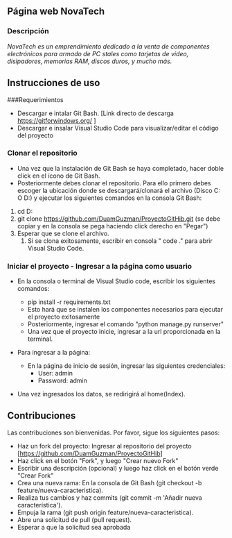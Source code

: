 
## Página web NovaTech

### Descripción

*NovaTech es un emprendimiento dedicado a la venta de componentes electrónicos
para armado de PC stales como tarjetas de video, disipadores, memorias RAM, discos duros, y mucho más.*  


## Instrucciones de uso

###Requerimientos

* Descargar e intalar Git Bash. [Link directo de descarga https://gitforwindows.org/ ]
*  Descargar e insalar Visual Studio Code para visualizar/editar el código del proyecto 


### Clonar el repositorio

* Una vez que la instalación de Git Bash se haya completado, hacer doble click en el ícono de Git Bash.
* Posteriormente debes clonar el repositorio. Para ello primero debes escoger la ubicación donde se descargará/clonará el archivo (Disco C: O D:) y ejecutar los siguientes comandos en la consola Git Bash:

1. cd D:
2. git clone https://github.com/DuamGuzman/ProyectoGitHib.git (se debe copiar y en la consola se pega haciendo click derecho en "Pegar")
3. Esperar que se clone el archivo.
    1. Si se clona exitosamente, escribir  en consola " code ." para abrir Visual Studio Code. 

### Iniciar el proyecto - Ingresar a la página como usuario

* En la consola o terminal de Visual Studio code, escribir los siguientes comandos:
  * pip install -r requirements.txt 
  * Esto hará que se instalen los componentes necesarios para ejecutar el proyecto exitosamente
  * Posteriormente, ingresar el comando "python manage.py runserver"
  * Una vez que el proyecto inicie, ingresar a la url proporcionada en la  terminal.

* Para ingresar a la página:
  * En la página de inicio de sesión, ingresar las siguientes credenciales:
    * User: admin 
    * Password: admin
* Una vez ingresados los datos, se redirigirá al home(Index).

## Contribuciones

Las contribuciones son bienvenidas. Por favor, sigue los siguientes pasos:

* Haz un fork del proyecto:
Ingresar al repositorio del proyecto [https://github.com/DuamGuzman/ProyectoGitHib]
* Haz click en el botón "Fork", y luego "Crear nuevo Fork"
* Escribir una descripción (opcional) y luego haz click en el botón verde "Crear Fork"
* Crea una nueva rama: En la consola de Git Bash (git checkout -b feature/nueva-caracteristica).
* Realiza tus cambios y haz commits (git commit -m 'Añadir nueva característica').
* Empuja la rama (git push origin feature/nueva-caracteristica).
* Abre una solicitud de pull (pull request).
* Esperar a que la solicitud sea aprobada
